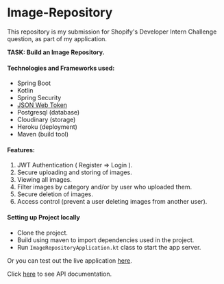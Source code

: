 # Image-Repository

This repository is my submission for Shopify's Developer Intern Challenge question, as part of my application.

**TASK: Build an Image Repository.**

#### Technologies and Frameworks used:
- Spring Boot 
- Kotlin
- Spring Security
- [JSON Web Token](https://github.com/jwtk/jjwt)
- Postgresql (database)
- Cloudinary (storage)
- Heroku (deployment)
- Maven (build tool)

#### Features:
1. JWT Authentication ( Register => Login ).
2. Secure uploading and storing of images.
3. Viewing all images.
4. Filter images by category and/or by user who uploaded them.
5. Secure deletion of images.
6. Access control (prevent a user deleting images from another user).

#### Setting up Project locally
- Clone the project.
- Build using maven to import dependencies used in the project.
- Run `ImageRepositoryApplication.kt` class to start the app server.

Or you can test out the live application [here](https://shopify-winter2022-challenge.herokuapp.com/).

Click [here](https://app.swaggerhub.com/apis/Sir-Dave/Shopify-Developer-Intern-Challenge/1.0.0/) to see API documentation.